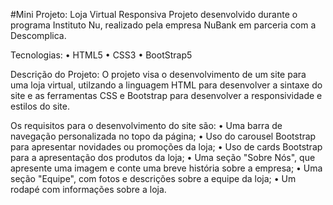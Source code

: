 ﻿#Mini Projeto: Loja Virtual Responsiva
 Projeto desenvolvido durante o programa Instituto Nu, realizado pela empresa NuBank em parceria com a Descomplica.
 
 Tecnologias:
 • HTML5
 • CSS3
 • BootStrap5
 
Descrição do Projeto:
O projeto visa o desenvolvimento de um site para uma loja virtual, utilzando a linguagem HTML para desenvolver a sintaxe do site e as ferramentas CSS e Bootstrap para desenvolver a responsividade e estilos do site.

Os requisitos para o desenvolvimento do site são:
• Uma barra de navegação personalizada no topo da página;
• Uso do carousel Bootstrap para apresentar novidades ou promoções da loja;
• Uso de cards Bootstrap para a apresentação dos produtos da loja;
• Uma seção "Sobre Nós", que apresente uma imagem e conte uma breve história sobre a empresa;
• Uma seção "Equipe", com fotos e descrições sobre a equipe da loja;
• Um rodapé com informações sobre a loja.
